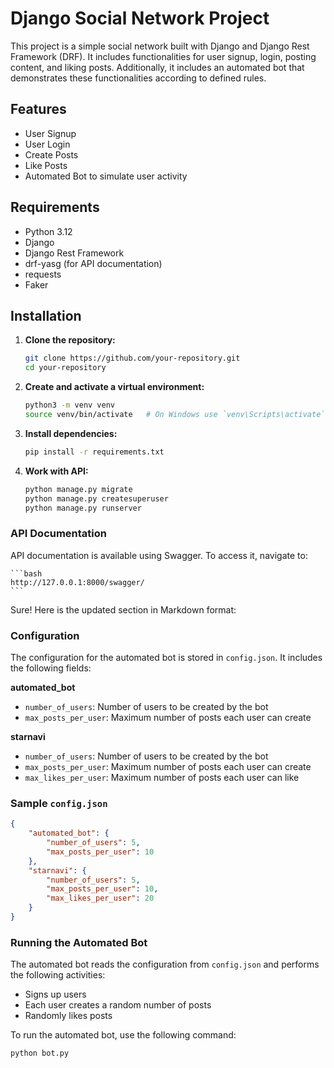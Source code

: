 # Django Social Network Project

This project is a simple social network built with Django and Django Rest Framework (DRF). It includes functionalities for user signup, login, posting content, and liking posts. Additionally, it includes an automated bot that demonstrates these functionalities according to defined rules.

## Features

- User Signup
- User Login
- Create Posts
- Like Posts
- Automated Bot to simulate user activity

## Requirements

- Python 3.12
- Django
- Django Rest Framework
- drf-yasg (for API documentation)
- requests
- Faker

## Installation

1. **Clone the repository:**

   ```bash
   git clone https://github.com/your-repository.git
   cd your-repository
   ```

1. **Create and activate a virtual environment:**

   ```bash
   python3 -m venv venv
   source venv/bin/activate   # On Windows use `venv\Scripts\activate`
   ```

1. **Install dependencies:**

   ```bash
   pip install -r requirements.txt
   ```

1. **Work with API:**

   ```bash
   python manage.py migrate
   python manage.py createsuperuser
   python manage.py runserver
   ```

### API Documentation

API documentation is available using Swagger. To access it, navigate to:

````
```bash
http://127.0.0.1:8000/swagger/
```
````

Sure! Here is the updated section in Markdown format:

### Configuration

The configuration for the automated bot is stored in `config.json`. It includes the following fields:

**automated_bot**

- `number_of_users`: Number of users to be created by the bot
- `max_posts_per_user`: Maximum number of posts each user can create

**starnavi**

- `number_of_users`: Number of users to be created by the bot
- `max_posts_per_user`: Maximum number of posts each user can create
- `max_likes_per_user`: Maximum number of posts each user can like

### Sample `config.json`

```json
{
    "automated_bot": {
        "number_of_users": 5,
        "max_posts_per_user": 10
    },
    "starnavi": {
        "number_of_users": 5,
        "max_posts_per_user": 10,
        "max_likes_per_user": 20
    }
}
```

### Running the Automated Bot

The automated bot reads the configuration from `config.json` and performs the following activities:

- Signs up users
- Each user creates a random number of posts
- Randomly likes posts

To run the automated bot, use the following command:

```bash
python bot.py
```
